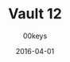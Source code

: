 ---
title: Vault 12
profile: SA Row 1
colorway: Vault Jumpsuit
base: BFK
legend: YY
author: 00keys
date: 2016-04-01
type: key
code: v12-bfk-yy-sa1
id: 709 # 700 = Megaton Vault Drop, SA1
tags: SA Row 1, Vault 12, Megaton Vault Drop GB, Vault Jumpsuit
template: key.jade
---     